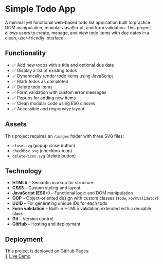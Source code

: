 # Simple Todo App

A minimal yet functional web-based todo list application built to practice DOM manipulation, modular JavaScript, and form validation. This project allows users to create, manage, and view todo items with due dates in a clean, user-friendly interface.

## Functionality

- ✅ Add new todos with a title and optional due date
- ✅ Display a list of existing todos
- ✅ Dynamically render todo items using JavaScript
- ✅ Mark todos as completed
- ✅ Delete todo items
- ✅ Form validation with custom error messages
- ✅ Popups for adding new items
- ✅ Clean modular code using ES6 classes
- ✅ Accessible and responsive layout

## Assets

This project requires an `/images` folder with three SVG files:

- `close.svg` (popup close button)
- `checkbox.svg` (checkbox icon)
- `delete-icon.svg` (delete button)

## Technology

- **HTML5** – Semantic markup for structure
- **CSS3** – Custom styling and layout
- **JavaScript (ES6+)** – Functional logic and DOM manipulation
- **OOP** – Object-oriented design with custom classes (`Todo`, `FormValidator`)
- **UUID** – For generating unique IDs for each todo
- **Form validation** – Built-in HTML5 validation extended with a reusable class
- **Git** – Version control
- **GitHub** – Hosting and deployment

## Deployment

This project is deployed on GitHub Pages:  
🔗 [Live Demo](https://castaneda012.github.io/se_project_todo-app/)
